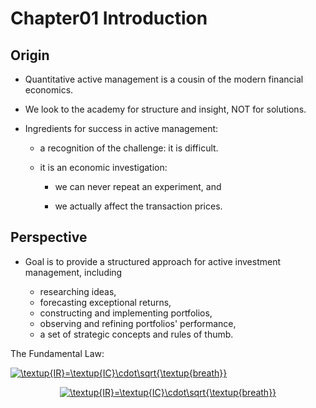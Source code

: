 # Chapter01 Introduction

## Origin

- Quantitative active management is a cousin of the modern financial economics.

- We look to the academy for structure and insight, NOT for solutions.

- Ingredients for success in active management:

    - a recognition of the challenge: it is difficult.

    - it is an economic investigation: 

        + we can never repeat an experiment, and

        + we actually affect the transaction prices.

## Perspective

- Goal is to provide a structured approach for active investment management, including

    - researching ideas,
    - forecasting exceptional returns,
    - constructing and implementing portfolios,
    - observing and refining portfolios' performance,
    - a set of strategic concepts and rules of thumb.


The Fundamental Law:

<a href="https://www.codecogs.com/eqnedit.php?latex=\textup{IR}=\textup{IC}\cdot\sqrt{\textup{breath}}" target="_blank"><img src="https://latex.codecogs.com/gif.latex?\textup{IR}=\textup{IC}\cdot\sqrt{\textup{breath}}" title="\textup{IR}=\textup{IC}\cdot\sqrt{\textup{breath}}" /></a>
<center><a href="https://www.codecogs.com/eqnedit.php?latex=\textup{IR}=\textup{IC}\cdot\sqrt{\textup{breath}}" target="_blank"><img src="https://latex.codecogs.com/gif.latex?\textup{IR}=\textup{IC}\cdot\sqrt{\textup{breath}}" title="\textup{IR}=\textup{IC}\cdot\sqrt{\textup{breath}}" /></a></center>


